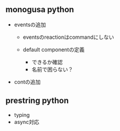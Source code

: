 ## monogusa python

- eventsの追加

  - eventsのreactionはcommandにしない
  - default componentの定義

    - できるか確認
    - 名前で困らない？

- contの追加

## prestring python

- typing
- async対応
